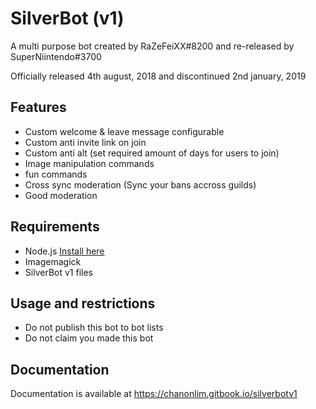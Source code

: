 # SilverBot (v1)

  A multi purpose bot created by RaZeFeiXX#8200 and re-released by SuperNiintendo#3700

Officially released 4th august, 2018 and discontinued 2nd january, 2019

## Features

 - Custom welcome & leave message configurable
 - Custom anti invite link on join
 - Custom anti alt (set required amount of days for users to join)
 - Image manipulation commands
 - fun commands
 - Cross sync moderation (Sync your bans accross guilds)
 - Good moderation
 
## Requirements

- Node.js [Install here](https://nodejs.org)
- Imagemagick 
- SilverBot v1 files


## Usage and restrictions

* Do not publish this bot to bot lists
* Do not claim you made this bot

## Documentation

Documentation is available at https://chanonlim.gitbook.io/silverbotv1
